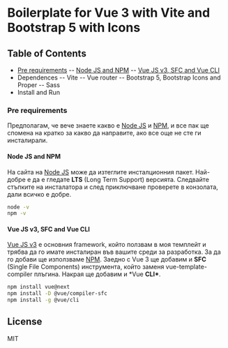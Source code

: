 # Boilerplate for Vue 3 with Vite and Bootstrap 5 with Icons

## Table of Contents

-   [Pre requirements](#pre-requirements) -- [Node JS and NPM](#node-js-and-npm) -- [Vue JS v3, SFC and Vue CLI](#vue-js-v3-sfc-and-vue-cli)
-   Dependences -- Vite -- Vue router -- Bootstrap 5, Bootstrap Icons and Proper -- Sass
-   Install and Run

### Pre requirements

Предполагам, че вече знаете какво е [Node JS] и [NPM], и все пак ще спомена на кратко за какво да направите, ако все още не сте ги инсталирали.

#### Node JS and NPM

На сайта на [Node JS] може да изтеглите инсталционния пакет. Най-добре е да е гледате **LTS** (Long Term Support) версията. Следвайте стъпките на инсталатора и след приключване проверете в конзолата, дали всичко е добре.

```sh
node -v
npm -v
```

#### Vue JS v3, SFC and Vue CLI

[Vue JS v3] е основния framework, който ползвам в моя темплейт и трябва да го имате инсталиран във вашите среди за разработка. За да го добави ще използваме [NPM]. Заедно с Vue 3 ще добавим и **SFC** (Single File Components) инструмента, който заменя vue-template-compiler плъгина. Накрая ще добавим и \*Vue **CLI\***.

```sh
npm install vue@next
npm install -D @vue/compiler-sfc
npm install -g @vue/cli
```

## License

MIT

[//]: # "Links Reference"
[node js]: http://nodejs.org
[npm]: https://www.npmjs.com/
[vue js v3]: https://v3.vuejs.org/
